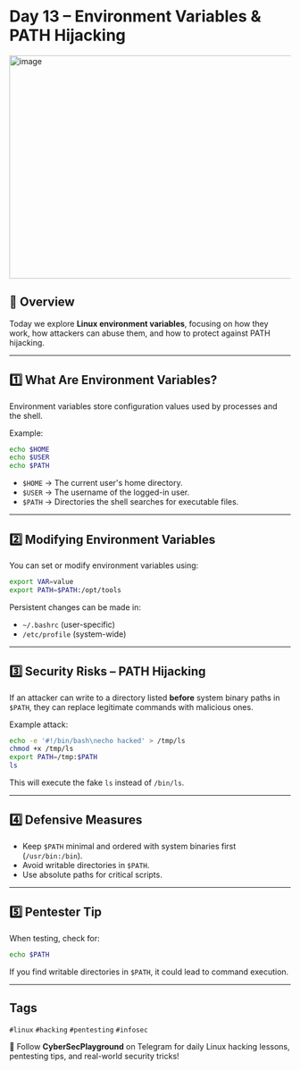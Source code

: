 # Day 13 – Environment Variables & PATH Hijacking
<img width="1200" height="400" alt="image" src="https://github.com/user-attachments/assets/889f5ffe-e362-4c06-a357-c83ab0bb131b" />

## 📝 Overview
Today we explore **Linux environment variables**, focusing on how they work, how attackers can abuse them, and how to protect against PATH hijacking.

---

## 1️⃣ What Are Environment Variables?
Environment variables store configuration values used by processes and the shell.

Example:
```bash
echo $HOME
echo $USER
echo $PATH
```

- `$HOME` → The current user's home directory.
- `$USER` → The username of the logged-in user.
- `$PATH` → Directories the shell searches for executable files.

---

## 2️⃣ Modifying Environment Variables
You can set or modify environment variables using:
```bash
export VAR=value
export PATH=$PATH:/opt/tools
```

Persistent changes can be made in:
- `~/.bashrc` (user-specific)
- `/etc/profile` (system-wide)

---

## 3️⃣ Security Risks – PATH Hijacking
If an attacker can write to a directory listed **before** system binary paths in `$PATH`, they can replace legitimate commands with malicious ones.

Example attack:
```bash
echo -e '#!/bin/bash\necho hacked' > /tmp/ls
chmod +x /tmp/ls
export PATH=/tmp:$PATH
ls
```
This will execute the fake `ls` instead of `/bin/ls`.

---

## 4️⃣ Defensive Measures
- Keep `$PATH` minimal and ordered with system binaries first (`/usr/bin:/bin`).
- Avoid writable directories in `$PATH`.
- Use absolute paths for critical scripts.

---

## 5️⃣ Pentester Tip
When testing, check for:
```bash
echo $PATH
```
If you find writable directories in `$PATH`, it could lead to command execution.

---
## Tags
`#linux` `#hacking` `#pentesting` `#infosec`

📢 Follow **CyberSecPlayground** on Telegram for daily Linux hacking lessons, pentesting tips, and real-world security tricks!
